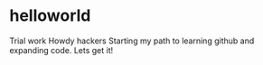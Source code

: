 # helloworld
Trial work
Howdy hackers
Starting my path to learning github and expanding code.
Lets get it!
